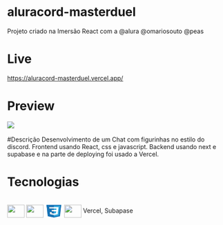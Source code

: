 # aluracord-masterduel
Projeto criado na Imersão React com a @alura @omariosouto @peas

# Live
https://aluracord-masterduel.vercel.app/

# Preview
<img src='https://i.imgur.com/3jVUgD8.png'></img>

#Descrição
Desenvolvimento de um Chat com figurinhas no estilo do discord. Frontend usando React, css e javascript. Backend usando next e supabase e na parte de deploying foi usado a Vercel.

# Tecnologias 

<div style="display: inline_block"><br>
 <img align="center" height="30" width="40" src="https://cdn.jsdelivr.net/gh/devicons/devicon/icons/react/react-original.svg" />
 <img align="center" height="30" width="40" src="https://cdn.jsdelivr.net/gh/devicons/devicon/icons/javascript/javascript-original.svg" />
 <img align="center" height="30" width="40" src="https://raw.githubusercontent.com/devicons/devicon/master/icons/css3/css3-original.svg">
 <img align="center" height="30" width="40" src="https://cdn.jsdelivr.net/gh/devicons/devicon/icons/nextjs/nextjs-original.svg" /> 
  Vercel,
  Subapase
</div>
 
 
 


